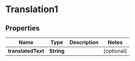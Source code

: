 

# Translation1


## Properties

| Name | Type | Description | Notes |
|------------ | ------------- | ------------- | -------------|
|**translatedText** | **String** |  |  [optional] |



